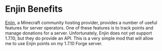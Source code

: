 # Enjin Benefits

[Enjin](http://www.enjin.com), a Minecraft community hosting provider, 
provides a number of useful features for server operators.  One of these 
features is to track points and manage donations for a server.  Unfortunately, 
Enjin does not yet support 1.7.10, but they do provide an API.  This is a very 
simple mod that will allow me to use Enjin points on my 1.7.10 Forge server.
